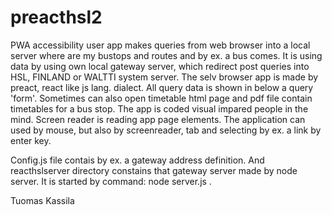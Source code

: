 # preacthsl2
 PWA accessibility user app makes queries from web browser into a local server where are my bustops and routes and by ex. a bus comes. It is using data by using own local gateway server, which redirect post queries into HSL, FINLAND or WALTTI system server. The selv browser app is made by preact, react like js lang. dialect. All query data is shown in below a query 'form'. Sometimes can also open timetable html page and pdf file contain timetables for a bus stop. The app is coded visual impared people in the mind. Screen reader is reading app page elements. The application can used by mouse, but also by screenreader, tab and selecting by ex. a link by enter key.
 
 Config.js file contais by ex. a gateway address definition. And reacthslserver directory constains that gateway server made by node server. It is started by command: node server.js <enter>.
 
 Tuomas Kassila
